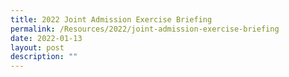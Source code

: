 ```yaml
---
title: 2022 Joint Admission Exercise Briefing
permalink: /Resources/2022/joint-admission-exercise-briefing
date: 2022-01-13
layout: post
description: ""
---
```

